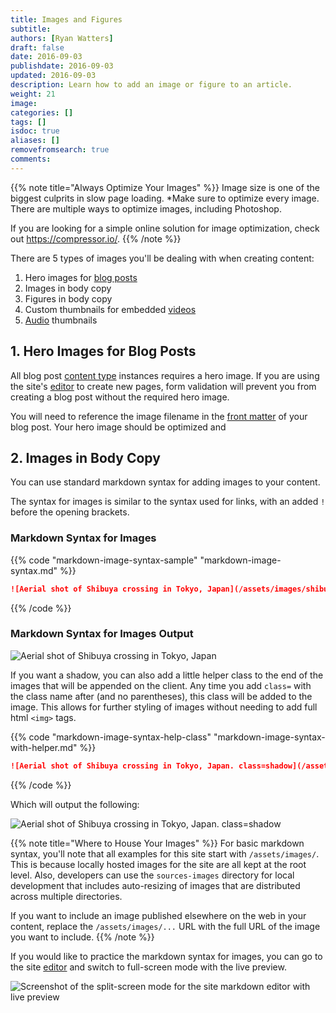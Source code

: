 ```yaml
---
title: Images and Figures
subtitle:
authors: [Ryan Watters]
draft: false
date: 2016-09-03
publishdate: 2016-09-03
updated: 2016-09-03
description: Learn how to add an image or figure to an article.
weight: 21
image:
categories: []
tags: []
isdoc: true
aliases: []
removefromsearch: true
comments:
---
```


{{% note title="Always Optimize Your Images" %}}
Image size is one of the biggest culprits in slow page loading. *Make sure to optimize every image. There are multiple ways to optimize images, including Photoshop.

If you are looking for a simple online solution for image optimization, check out <https://compressor.io/>.
{{% /note %}}

There are 5 types of images you'll be dealing with when creating content:

1. Hero images for [blog posts][]
2. Images in body copy
3. Figures in body copy
4. Custom thumbnails for embedded [videos][]
5. [Audio][] thumbnails

## 1. Hero Images for Blog Posts

All blog post [content type][] instances requires a hero image. If you are using the site's [editor][] to create new pages, form validation will prevent you from creating a blog post without the required hero image.

You will need to reference the image filename in the [front matter][] of your blog post. Your hero image should be optimized and

## 2. Images in Body Copy

You can use standard markdown syntax for adding images to your content.

The syntax for images is similar to the syntax used for links, with an added `!` before the opening brackets.

### Markdown Syntax for Images

{{% code "markdown-image-syntax-sample" "markdown-image-syntax.md" %}}
```markdown
![Aerial shot of Shibuya crossing in Tokyo, Japan](/assets/images/shibuya.jpg)
```
{{% /code %}}

### Markdown Syntax for Images Output

![Aerial shot of Shibuya crossing in Tokyo, Japan](/assets/images/shibuya.jpg)

If you want a shadow, you can also add a little helper class to the end of the images that will be appended on the client. Any time you add `class=` with the class name after (and no parentheses), this class will be added to the image. This allows for further styling of images without needing to add full html `<img>` tags.

{{% code "markdown-image-syntax-help-class" "markdown-image-syntax-with-helper.md" %}}
```markdown
![Aerial shot of Shibuya crossing in Tokyo, Japan. class=shadow](/assets/images/shibuya.jpg)
```
{{% /code %}}

Which will output the following:

![Aerial shot of Shibuya crossing in Tokyo, Japan. class=shadow](/assets/images/shibuya.jpg)

{{% note title="Where to House Your Images" %}}
For basic markdown syntax, you'll note that all examples for this site start with `/assets/images/`. This is because locally hosted images for the site are all kept at the root level. Also, developers can use the `sources-images` directory for local development that includes auto-resizing of images that are distributed across multiple directories.

If you want to include an image published elsewhere on the web in your content, replace the `/assets/images/...` URL with the full URL of the image you want to include.
{{% /note %}}

If you would like to practice the markdown syntax for images, you can go to the site [editor][] and switch to full-screen mode with the live preview.

![Screenshot of the split-screen mode for the site markdown editor with live preview](/assets/images/theme-docs/images-and-figures-1.gif)


[audio]:#audio
[blog posts]: #content-types
[content type]: #content-types
[editor]: /editor
[front matter]: #front-matter
[videos]: #video